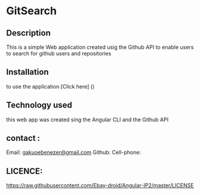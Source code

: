 #  GitSearch


## Description

This is a simple Web application  created usig the Github API to enable users to search  for github users and repositories 
## Installation

to use the application [Click here] ()

## Technology used

this web app was created sing the Angular CLI and the Github API


## contact :

Email: gakuoebenezer@gmail.com
Github:
Cell-phone:

## LICENCE:


https://raw.githubusercontent.com/Ebay-droid/Angular-IP2/master/LICENSE


